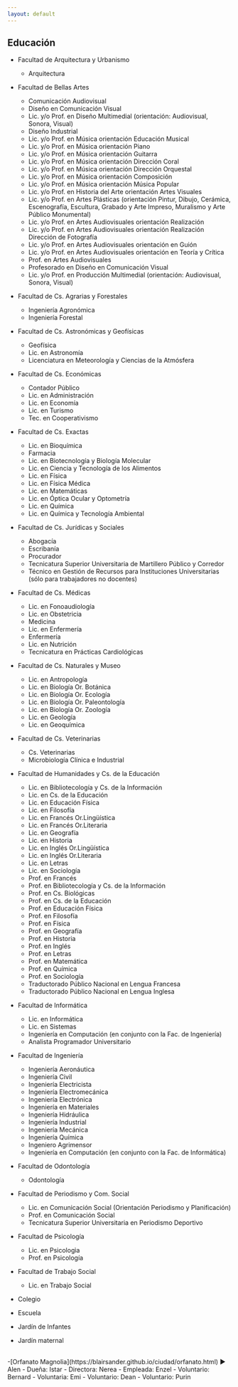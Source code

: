 ```yaml
---
layout: default
---
```


<h2>Educación</h2>

- Facultad de Arquitectura y Urbanismo
  - Arquitectura

- Facultad de Bellas Artes
  - Comunicación Audiovisual
  - Diseño en Comunicación Visual
  - Lic. y/o Prof. en Diseño Multimedial (orientación: Audiovisual, Sonora, Visual)
  - Diseño Industrial
  - Lic. y/o Prof. en Música orientación Educación Musical
  - Lic. y/o Prof. en Música orientación Piano
  - Lic. y/o Prof. en Música orientación Guitarra
  - Lic. y/o Prof. en Música orientación Dirección Coral
  - Lic. y/o Prof. en Música orientación Dirección Orquestal
  - Lic. y/o Prof. en Música orientación Composición
  - Lic. y/o Prof. en Música orientación Música Popular
  - Lic. y/o Prof. en Historia del Arte orientación Artes Visuales
  - Lic. y/o Prof. en Artes Plásticas (orientación Pintur, Dibujo, Cerámica, Escenografía, Escultura, Grabado y Arte Impreso, Muralismo y Arte Público Monumental)
  - Lic. y/o Prof. en Artes Audiovisuales orientación Realización
  - Lic. y/o Prof. en Artes Audiovisuales orientación Realización Dirección de Fotografía
  - Lic. y/o Prof. en Artes Audiovisuales orientación en Guión
  - Lic. y/o Prof. en Artes Audiovisuales orientación en Teoría y Crítica
  - Prof. en Artes Audiovisuales 
  - Profesorado en Diseño en Comunicación Visual
  - Lic. y/o Prof. en Producción Multimedial (orientación: Audiovisual, Sonora, Visual)

- Facultad de Cs. Agrarias y Forestales
  - Ingeniería Agronómica 
  - Ingeniería Forestal

- Facultad de Cs. Astronómicas y Geofísicas
  - Geofísica
  - Lic. en Astronomía
  - Licenciatura en Meteorología y Ciencias de la Atmósfera

- Facultad de Cs. Económicas
  - Contador Público
  - Lic. en Administración
  - Lic. en Economía
  - Lic. en Turismo
  - Tec. en Cooperativismo

- Facultad de Cs. Exactas
  - Lic. en Bioquímica
  - Farmacia
  - Lic. en Biotecnología y Biología Molecular
  - Lic. en Ciencia y Tecnología de los Alimentos
  - Lic. en Física
  - Lic. en Física Médica
  - Lic. en Matemáticas
  - Lic. en Óptica Ocular y Optometría
  - Lic. en Química
  - Lic. en Química y Tecnología Ambiental

- Facultad de Cs. Jurídicas y Sociales
  - Abogacía
  - Escribanía
  - Procurador
  - Tecnicatura Superior Universitaria de Martillero Público y Corredor
  - Técnico en Gestión de Recursos para Instituciones Universitarias  (sólo para trabajadores no docentes)

- Facultad de Cs. Médicas
  - Lic. en Fonoaudiología
  - Lic. en Obstetricia
  - Medicina
  - Lic. en Enfermería
  - Enfermería
  - Lic. en Nutrición 
  - Tecnicatura en Prácticas Cardiológicas

- Facultad de Cs. Naturales y Museo
  - Lic. en Antropología
  - Lic. en Biología Or. Botánica
  - Lic. en Biología Or. Ecología
  - Lic. en Biología Or. Paleontología
  - Lic. en Biología Or. Zoología
  - Lic. en Geología
  - Lic. en Geoquímica

- Facultad de Cs. Veterinarias
  - Cs. Veterinarias
  - Microbiología Clínica e Industrial

- Facultad de Humanidades y Cs. de la Educación
  - Lic. en Bibliotecología y Cs. de la Información
  - Lic. en Cs. de la Educación
  - Lic. en Educación Física
  - Lic. en Filosofía
  - Lic. en Francés Or.Lingüística
  - Lic. en Francés Or.Literaria
  - Lic. en Geografía
  - Lic. en Historia
  - Lic. en Inglés Or.Lingüística
  - Lic. en Inglés Or.Literaria
  - Lic. en Letras
  - Lic. en Sociología
  - Prof. en Francés
  - Prof. en Bibliotecología y Cs. de la Información
  - Prof. en Cs. Biológicas
  - Prof. en Cs. de la Educación 
  - Prof. en Educación Física
  - Prof. en Filosofía
  - Prof. en Física
  - Prof. en Geografía
  - Prof. en Historia
  - Prof. en Inglés
  - Prof. en Letras
  - Prof. en Matemática
  - Prof. en Química
  - Prof. en Sociología
  - Traductorado Público Nacional en Lengua Francesa
  - Traductorado Público Nacional en Lengua Inglesa

- Facultad de Informática
  - Lic. en Informática
  - Lic. en Sistemas
  - Ingeniería en Computación (en conjunto con la Fac. de Ingeniería)
  - Analista Programador Universitario

- Facultad de Ingeniería
  - Ingeniería Aeronáutica
  - Ingeniería Civil
  - Ingeniería Electricista
  - Ingeniería Electromecánica
  - Ingeniería Electrónica
  - Ingeniería en Materiales
  - Ingeniería Hidráulica
  - Ingeniería Industrial
  - Ingeniería Mecánica
  - Ingeniería Química
  - Ingeniero Agrimensor
  - Ingeniería en Computación (en conjunto con la Fac. de Informática)

- Facultad de Odontología
  - Odontología

- Facultad de Periodismo y Com. Social
  - Lic. en Comunicación Social (Orientación Periodismo y Planificación)
  - Prof. en Comunicación Social
  - Tecnicatura Superior Universitaria en Periodismo Deportivo

- Facultad de Psicología
  - Lic. en Psicologìa  
  - Prof. en Psicología

- Facultad de Trabajo Social
  - Lic. en Trabajo Social

- Colegio
- Escuela
- Jardín de Infantes
- Jardín maternal
<br>
-[Orfanato Magnolia](https://blairsander.github.io/ciudad/orfanato.html) ►  Alen
   - Dueña: Istar
   - Directora: Nerea  
   - Empleada: Enzel
   - Voluntario: Bernard
   - Voluntaria: Emi
   - Voluntario: Dean
   - Voluntario: Purin


